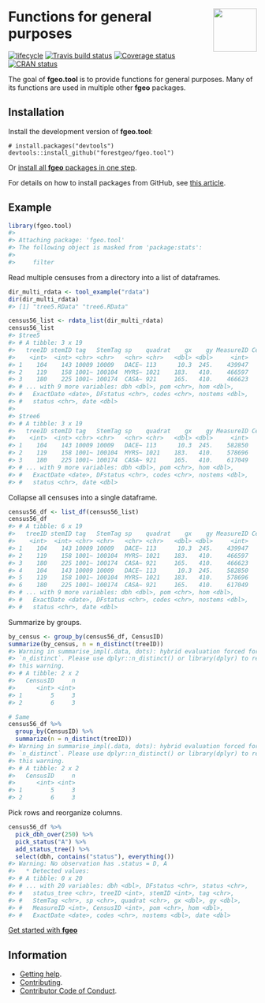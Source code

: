 
<!-- README.md is generated from README.Rmd. Please edit that file -->

# <img src="https://i.imgur.com/vTLlhbp.png" align="right" height=88 /> Functions for general purposes

[![lifecycle](https://img.shields.io/badge/lifecycle-experimental-orange.svg)](https://www.tidyverse.org/lifecycle/#experimental)
[![Travis build
status](https://travis-ci.org/forestgeo/fgeo.tool.svg?branch=master)](https://travis-ci.org/forestgeo/fgeo.tool)
[![Coverage
status](https://coveralls.io/repos/github/forestgeo/fgeo.tool/badge.svg)](https://coveralls.io/r/forestgeo/fgeo.tool?branch=master)
[![CRAN
status](https://www.r-pkg.org/badges/version/fgeo.tool)](https://cran.r-project.org/package=fgeo.tool)

The goal of **fgeo.tool** is to provide functions for general purposes.
Many of its functions are used in multiple other **fgeo** packages.

## Installation

Install the development version of **fgeo.tool**:

    # install.packages("devtools")
    devtools::install_github("forestgeo/fgeo.tool")

Or [install all **fgeo** packages in one
step](https://forestgeo.github.io/fgeo/index.html#installation).

For details on how to install packages from GitHub, see [this
article](https://goo.gl/dQKEeg).

## Example

``` r
library(fgeo.tool)
#> 
#> Attaching package: 'fgeo.tool'
#> The following object is masked from 'package:stats':
#> 
#>     filter
```

Read multiple censuses from a directory into a list of dataframes.

``` r
dir_multi_rdata <- tool_example("rdata")
dir(dir_multi_rdata)
#> [1] "tree5.RData" "tree6.RData"

census56_list <- rdata_list(dir_multi_rdata)
census56_list
#> $tree5
#> # A tibble: 3 x 19
#>   treeID stemID tag   StemTag sp    quadrat    gx    gy MeasureID CensusID
#>    <int>  <int> <chr> <chr>   <chr> <chr>   <dbl> <dbl>     <int>    <int>
#> 1    104    143 10009 10009   DACE~ 113      10.3  245.    439947        5
#> 2    119    158 1001~ 100104  MYRS~ 1021    183.   410.    466597        5
#> 3    180    225 1001~ 100174  CASA~ 921     165.   410.    466623        5
#> # ... with 9 more variables: dbh <dbl>, pom <chr>, hom <dbl>,
#> #   ExactDate <date>, DFstatus <chr>, codes <chr>, nostems <dbl>,
#> #   status <chr>, date <dbl>
#> 
#> $tree6
#> # A tibble: 3 x 19
#>   treeID stemID tag   StemTag sp    quadrat    gx    gy MeasureID CensusID
#>    <int>  <int> <chr> <chr>   <chr> <chr>   <dbl> <dbl>     <int>    <int>
#> 1    104    143 10009 10009   DACE~ 113      10.3  245.    582850        6
#> 2    119    158 1001~ 100104  MYRS~ 1021    183.   410.    578696        6
#> 3    180    225 1001~ 100174  CASA~ 921     165.   410.    617049        6
#> # ... with 9 more variables: dbh <dbl>, pom <chr>, hom <dbl>,
#> #   ExactDate <date>, DFstatus <chr>, codes <chr>, nostems <dbl>,
#> #   status <chr>, date <dbl>
```

Collapse all censuses into a single dataframe.

``` r
census56_df <- list_df(census56_list)
census56_df
#> # A tibble: 6 x 19
#>   treeID stemID tag   StemTag sp    quadrat    gx    gy MeasureID CensusID
#>    <int>  <int> <chr> <chr>   <chr> <chr>   <dbl> <dbl>     <int>    <int>
#> 1    104    143 10009 10009   DACE~ 113      10.3  245.    439947        5
#> 2    119    158 1001~ 100104  MYRS~ 1021    183.   410.    466597        5
#> 3    180    225 1001~ 100174  CASA~ 921     165.   410.    466623        5
#> 4    104    143 10009 10009   DACE~ 113      10.3  245.    582850        6
#> 5    119    158 1001~ 100104  MYRS~ 1021    183.   410.    578696        6
#> 6    180    225 1001~ 100174  CASA~ 921     165.   410.    617049        6
#> # ... with 9 more variables: dbh <dbl>, pom <chr>, hom <dbl>,
#> #   ExactDate <date>, DFstatus <chr>, codes <chr>, nostems <dbl>,
#> #   status <chr>, date <dbl>
```

Summarize by groups.

``` r
by_census <- group_by(census56_df, CensusID)
summarize(by_census, n = n_distinct(treeID))
#> Warning in summarise_impl(.data, dots): hybrid evaluation forced for
#> `n_distinct`. Please use dplyr::n_distinct() or library(dplyr) to remove
#> this warning.
#> # A tibble: 2 x 2
#>   CensusID     n
#>      <int> <int>
#> 1        5     3
#> 2        6     3

# Same
census56_df %>% 
  group_by(CensusID) %>% 
  summarize(n = n_distinct(treeID))
#> Warning in summarise_impl(.data, dots): hybrid evaluation forced for
#> `n_distinct`. Please use dplyr::n_distinct() or library(dplyr) to remove
#> this warning.
#> # A tibble: 2 x 2
#>   CensusID     n
#>      <int> <int>
#> 1        5     3
#> 2        6     3
```

Pick rows and reorganize columns.

``` r
census56_df %>% 
  pick_dbh_over(250) %>% 
  pick_status("A") %>%
  add_status_tree() %>% 
  select(dbh, contains("status"), everything())
#> Warning: No observation has .status = D, A
#>   * Detected values:
#> # A tibble: 0 x 20
#> # ... with 20 variables: dbh <dbl>, DFstatus <chr>, status <chr>,
#> #   status_tree <chr>, treeID <int>, stemID <int>, tag <chr>,
#> #   StemTag <chr>, sp <chr>, quadrat <chr>, gx <dbl>, gy <dbl>,
#> #   MeasureID <int>, CensusID <int>, pom <chr>, hom <dbl>,
#> #   ExactDate <date>, codes <chr>, nostems <dbl>, date <dbl>
```

[Get started with
**fgeo**](https://forestgeo.github.io/fgeo/articles/fgeo.html)

## Information

  - [Getting help](SUPPORT.md).
  - [Contributing](CONTRIBUTING.md).
  - [Contributor Code of Conduct](CODE_OF_CONDUCT.md).
